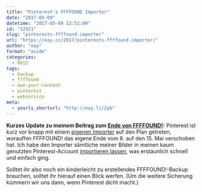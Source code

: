```yaml
---
title: "Pinterest's FFFFOUND Importer"
date: "2017-05-09"
datetime: "2017-05-09 12:52:09"
id: "32921"
slug: "pinterests-ffffound-importer"
url: "https://eay.cc/2017/pinterests-ffffound-importer/"
author: "eay"
format: "aside"
categories:
  - 0815
tags:
  - backup
  - ffffound
  - own-your-content
  - pinterest
  - webservice
meta:
  - yourls_shorturl: "http://eay.li/2yb"
---
```


**Kurzes Update zu meinem Beitrag zum [Ende von FFFFOUND!](https://eay.cc/2017/ffffound/):** Pinterest ist kurz vor knapp mit einem [eigenen Importer](https://pinterest.github.io/ffffound/) auf den Plan getreten, woraufhin FFFFOUND! das eigene Ende vom 8. auf den 15. Mai verschoben hat. Ich habe den Importer sämtliche meiner Bilder in meinen kaum genutzten Pinterest-Account [importieren lassen](https://www.pinterest.de/eayz/ffffound-import/), was erstaunlich schnell und einfach ging.

Solltet ihr also noch ein kinderleicht zu erstellendes FFFFOUND!-Backup brauchen, solltet ihr hierauf einen Blick werfen. (Um die weitere Sicherung kümmern wir uns dann, wenn Pinterest dicht macht.)
